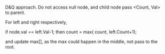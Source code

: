 
D&Q approach.   Do not access null node, and child node pass <Count, Val> to parent.   

For left and right respectively,  

if node.val == left.Val-1; then count = max( count, left.Count+1);    

and update max[],  as the max could happen in the middle, not pass to the root.   


